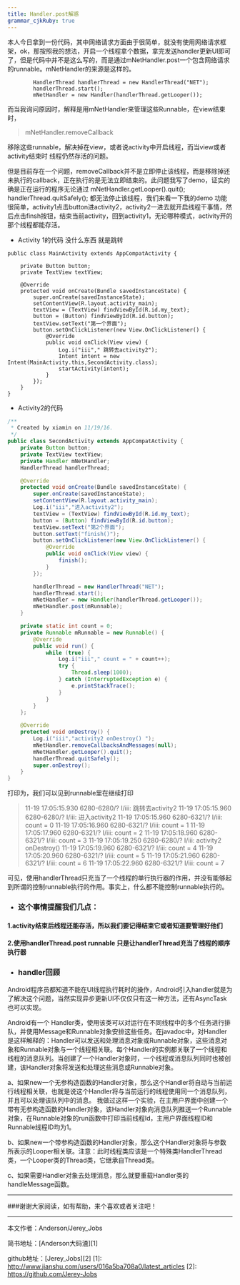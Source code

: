 ```yaml
---
title: Handler.post解惑
grammar_cjkRuby: true
---
```

本人今日拿到一份代码，其中网络请求方面由于很简单，就没有使用网络请求框架，ok，那按照我的想法，开启一个线程拿个数据，拿完发送handler更新UI即可了，但是代码中并不是这么写的，而是通过mNetHandler.post一个包含网络请求的runnable。mNetHandler的来源是这样的。

``` stylus
        HandlerThread handlerThread = new HandlerThread("NET");
        handlerThread.start();
        mNetHandler = new Handler(handlerThread.getLooper());
```
而当我询问原因时，解释是用mNetHandler来管理这些Runnable，在view结束时，
> mNetHandler.removeCallback

移除这些runnable，解决掉在view，或者说activity中开启线程，而当view或者activity结束时 线程仍然存活的问题。

但是目前存在一个问题，removeCallback并不是立即停止该线程，而是移除掉还未执行的callback，正在执行的是无法立即结束的。此问题我写了demo，证实的确是正在运行的程序无论通过
mNetHandler.getLooper().quit();
handlerThread.quitSafely();
都无法停止该线程，我们来看一下我的demo
功能很简单，activity1点击button进activity2，activity2一进去就开启线程干事情，然后点击finsh按钮，结束当前activity，回到activity1，无论哪种模式，activity开的那个线程都能存活。

- Activity 1的代码 没什么东西  就是跳转
``` stylus
public class MainActivity extends AppCompatActivity {

    private Button button;
    private TextView textView;

    @Override
    protected void onCreate(Bundle savedInstanceState) {
        super.onCreate(savedInstanceState);
        setContentView(R.layout.activity_main);
        textView = (TextView) findViewById(R.id.my_text);
        button = (Button) findViewById(R.id.button);
        textView.setText("第一个界面");
        button.setOnClickListener(new View.OnClickListener() {
            @Override
            public void onClick(View view) {
                Log.i("iii"," 跳转去activity2");
                Intent intent = new Intent(MainActivity.this,SecondActivity.class);
                startActivity(intent);
            }
        });
    }
}
```

- Activity2的代码

``` java
/**
 * Created by xiamin on 11/19/16.
 */
public class SecondActivity extends AppCompatActivity {
    private Button button;
    private TextView textView;
    private Handler mNetHandler;
    HandlerThread handlerThread;

    @Override
    protected void onCreate(Bundle savedInstanceState) {
        super.onCreate(savedInstanceState);
        setContentView(R.layout.activity_main);
        Log.i("iii","进入activity2");
        textView = (TextView) findViewById(R.id.my_text);
        button = (Button) findViewById(R.id.button);
        textView.setText("第2个界面");
        button.setText("finish()");
        button.setOnClickListener(new View.OnClickListener() {
            @Override
            public void onClick(View view) {
                finish();
            }
        });

        handlerThread = new HandlerThread("NET");
        handlerThread.start();
        mNetHandler = new Handler(handlerThread.getLooper());
        mNetHandler.post(mRunnable);
    }

    private static int count = 0;
    private Runnable mRunnable = new Runnable() {
        @Override
        public void run() {
            while (true) {
                Log.i("iii"," count = " + count++);
                try {
                    Thread.sleep(1000);
                } catch (InterruptedException e) {
                    e.printStackTrace();
                }
            }
        }
    };

    @Override
    protected void onDestroy() {
        Log.i("iii","activity2 onDestroy() ");
        mNetHandler.removeCallbacksAndMessages(null);
        mNetHandler.getLooper().quit();
        handlerThread.quitSafely();
        super.onDestroy();
    }
}
```
 打印为，我们可以见到runnable里在继续打印
 

> 11-19 17:05:15.930 6280-6280/? I/iii:  跳转去activity2
11-19 17:05:15.960 6280-6280/? I/iii: 进入activity2
11-19 17:05:15.960 6280-6321/? I/iii:  count = 0
11-19 17:05:16.960 6280-6321/? I/iii:  count = 1
11-19 17:05:17.960 6280-6321/? I/iii:  count = 2
11-19 17:05:18.960 6280-6321/? I/iii:  count = 3
11-19 17:05:19.250 6280-6280/? I/iii: activity2 onDestroy() 
11-19 17:05:19.960 6280-6321/? I/iii:  count = 4
11-19 17:05:20.960 6280-6321/? I/iii:  count = 5
11-19 17:05:21.960 6280-6321/? I/iii:  count = 6
11-19 17:05:22.960 6280-6321/? I/iii:  count = 7

可见，使用handlerThread只充当了一个线程的单行执行器的作用，并没有能够起到所谓的控制runnable执行的作用。事实上，什么都不能控制runnable执行的。
- ### 这个事情提醒我们几点：
#### **1.activity结束后线程还能存活，所以我们要记得结束它或者知道要管理好他们**
#### **2.使用handlerThread.post runnable 只是让handlerThread充当了线程的顺序执行器**


- ### handler回顾

Android程序员都知道不能在UI线程执行耗时的操作，Android引入handler就是为了解决这个问题，当然实现异步更新UI不仅仅只有这一种方法，还有AsyncTask也可以实现。

Android有一个 Handler类，使用该类可以对运行在不同线程中的多个任务进行排队，并使用Message和Runnable对象安排这些任务。在javadoc中，对Handler是这样解释的：Handler可以发送和处理消息对象或Runnable对象，这些消息对象和Runnable对象与一个线程相关联。每个Handler的实例都关联了一个线程和线程的消息队列。当创建了一个Handler对象时，一个线程或消息队列同时也被创建，该Handler对象将发送和处理这些消息或Runnable对象。

a、如果new一个无参构造函数的Handler对象，那么这个Handler将自动与当前运行线程相关联，也就是说这个Handler将与当前运行的线程使用同一个消息队列，并且可以处理该队列中的消息。
    我做过这样一个实验，在主用户界面中创建一个带有无参构造函数的Handler对象，该Handler对象向消息队列推送一个Runnable对象，在Runnable对象的run函数中打印当前线程Id，主用户界面线程ID和Runnable线程ID均为1。
    
b、如果new一个带参构造函数的Handler对象，那么这个Handler对象将与参数所表示的Looper相关联。注意：此时线程类应该是一个特殊类HandlerThread类，一个Looper类的Thread类，它继承自Thread类。

c、如果需要Handler对象去处理消息，那么就要重载Handler类的handleMessage函数。

 ----------
 ###谢谢大家阅读，如有帮助，来个喜欢或者关注吧！

 ----------
 本文作者：Anderson/Jerey_Jobs

 简书地址：[Anderson大码渣][1]

 github地址：[Jerey_Jobs][2]
  [1]: http://www.jianshu.com/users/016a5ba708a0/latest_articles
  [2]: https://github.com/Jerey-Jobs
